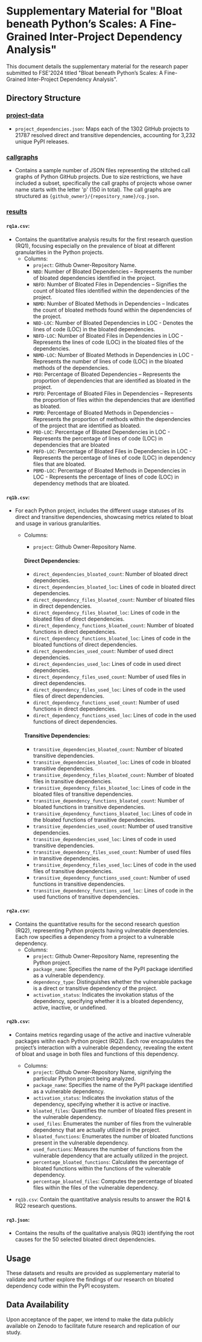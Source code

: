 # Supplementary Material for "Bloat beneath Python’s Scales: A Fine-Grained Inter-Project Dependency Analysis"

This  document details the supplementary material for the research paper submitted to FSE'2024 titled "Bloat beneath Python’s Scales: A Fine-Grained Inter-Project Dependency Analysis".

## Directory Structure

### [project-data](./project-data/)
- `project_dependencies.json`: Maps each of the 1302 GitHub projects to 21787 resolved direct and transitive dependencies, accounting for 3,232 unique PyPI releases.

### [callgraphs](./callgraphs)
- Contains a sample number of JSON files representing the stitched call graphs of Python GitHub projects.
Due to size restrictions,
we have included a subset,
specifically the call graphs of projects whose owner name starts with the letter 'p'
(150 in total).
The call graphs are structured as `{github_owner}/{repository_name}/cg.json`.

### [results](./results/)
#### `rq1a.csv`: 
- Contains the quantitative analysis results for the first research question (RQ1), focusing especially on the prevalence of bloat at different granularities in the Python projects.
  - Columns:
    - `project`: Github Owner-Repository Name.
    - `NBD`: Number of Bloated Dependencies – Represents the number of bloated dependencies identified in the project.
    - `NBFD`: Number of Bloated Files in Dependencies – Signifies the count of bloated files identified within the dependencies of the project.
    - `NBMD`: Number of Bloated Methods in Dependencies – Indicates the count of bloated methods found within the dependencies of the project.
    - `NBD-LOC`: Number of Bloated Dependencies in LOC - Denotes the lines of code (LOC) in the bloated dependencies.
    - `NBFD-LOC`: Number of Bloated Files in Dependencies in LOC - Represents the lines of code (LOC) in the bloated files of the dependencies.
    - `NBMD-LOC`: Number of Bloated Methods in Dependencies in LOC - Represents the number of lines of code (LOC) in the bloated methods of the dependencies.
    - `PBD`: Percentage of Bloated Dependencies – Represents the proportion of dependencies that are identified as bloated in the project.
    - `PBFD`: Percentage of Bloated Files in Dependencies – Represents the proportion of files within the dependencies that are identified as bloated.
    - `PBMD`: Percentage of Bloated Methods in Dependencies – Represents the proportion of methods within the dependencies of the project that are identified as bloated.
    - `PBD-LOC`: Percentage of Bloated Dependencies in LOC - Represents the percentage of lines of code (LOC) in dependencies that are bloated
    - `PBFD-LOC`: Percentage of Bloated Files in Dependencies in LOC - Represents the percentage of lines of code (LOC) in dependency files that are bloated.
    - `PBMD-LOC`: Percentage of Bloated Methods in Dependencies in LOC - Represents the percentage of lines of code (LOC) in dependency methods that are bloated.

#### `rq1b.csv`: 
- For each Python project, includes the different usage statuses of its direct and transitive dependencies, showcasing metrics related to bloat and usage in various granularities.

  - Columns:
    - `project`: Github Owner-Repository Name.
    
    #### Direct Dependencies:
    - `direct_dependencies_bloated_count`: Number of bloated direct dependencies.
    - `direct_dependencies_bloated_loc`: Lines of code in bloated direct dependencies.
    - `direct_dependency_files_bloated_count`: Number of bloated files in direct dependencies.
    - `direct_dependency_files_bloated_loc`: Lines of code in the bloated files of direct dependencies.
    - `direct_dependency_functions_bloated_count`: Number of bloated functions in direct dependencies.
    - `direct_dependency_functions_bloated_loc`: Lines of code in the bloated functions of direct dependencies.
    - `direct_dependencies_used_count`: Number of used direct dependencies.
    - `direct_dependencies_used_loc`: Lines of code in used direct dependencies.
    - `direct_dependency_files_used_count`: Number of used files in direct dependencies.
    - `direct_dependency_files_used_loc`: Lines of code in the used files of direct dependencies.
    - `direct_dependency_functions_used_count`: Number of used functions in direct dependencies.
    - `direct_dependency_functions_used_loc`: Lines of code in the used functions of direct dependencies.
        
    #### Transitive Dependencies:
    - `transitive_dependencies_bloated_count`: Number of bloated transitive dependencies.
    - `transitive_dependencies_bloated_loc`: Lines of code in bloated transitive dependencies.
    - `transitive_dependency_files_bloated_count`: Number of bloated files in transitive dependencies.
    - `transitive_dependency_files_bloated_loc`: Lines of code in the bloated files of transitive dependencies.
    - `transitive_dependency_functions_bloated_count`: Number of bloated functions in transitive dependencies.
    - `transitive_dependency_functions_bloated_loc`: Lines of code in the bloated functions of transitive dependencies.
    - `transitive_dependencies_used_count`: Number of used transitive dependencies.
    - `transitive_dependencies_used_loc`: Lines of code in used transitive dependencies.
    - `transitive_dependency_files_used_count`: Number of used files in transitive dependencies.
    - `transitive_dependency_files_used_loc`: Lines of code in the used files of transitive dependencies.
    - `transitive_dependency_functions_used_count`: Number of used functions in transitive dependencies.
    - `transitive_dependency_functions_used_loc`: Lines of code in the used functions of transitive dependencies.

#### `rq2a.csv`: 
- Contains the quantitative results for the second research question (RQ2), representing Python projects having vulnerable dependencies. Each row specifies a dependency from a project to a vulnerable dependency.
  - Columns:
    - `project`: Github Owner-Repository Name, representing the Python project.
    - `package_name`: Specifies the name of the PyPI package identified as a vulnerable dependency.
    - `dependency_type`: Distinguishes whether the vulnerable package is a direct or transitive dependency of the project.
    - `activation_status`: Indicates the invokation status of the dependency, specifying whether it is a bloated dependency, active, inactive, or undefined.

#### `rq2b.csv`: 
- Contains metrics regarding usage of the active and inactive vulnerable packages witihn each Python project (RQ2). Each row encapsulates the project’s interaction with a vulnerable dependency, revealing the extent of bloat and usage in both files and functions of this dependency.

  - Columns:
    - `project`: Github Owner-Repository Name, signifying the particular Python project being analyzed.
    - `package_name`: Specifies the name of the PyPI package identified as a vulnerable dependency.
    - `activation_status`: Indicates the invokation status of the dependency, specifying whether it is active or inactive.
    - `bloated_files`: Quantifies the number of bloated files present in the vulnerable dependency.
    - `used_files`: Enumerates the number of files from the vulnerable dependency that are actually utilized in the project.
    - `bloated_functions`: Enumerates the number of bloated functions present in the vulnerable dependency.
    - `used_functions`: Measures the number of functions from the vulnerable dependency that are actually utilized in the project.
    - `percentage_bloated_functions`: Calculates the percentage of bloated functions within the functions of the vulnerable dependency.
    - `percentage_bloated_files`: Computes the percentage of bloated files within the files of the vulnerable dependency.



-  `rq1b.csv`:  Contain the quantitative analysis results to answer the  RQ1 & RQ2 research questions.
#### `rq3.json`: 
- Contains the results of the qualitative analysis (RQ3) identifying  the root causes for the 50 selected bloated direct dependencies.


## Usage

These datasets and results are provided as supplementary material to validate and further explore the findings of our research on bloated dependency code within the PyPI ecosystem.

## Data Availability

Upon acceptance of the paper,
we intend to make the data publicly available on Zenodo
to facilitate future research and replication of our study.